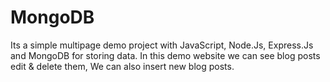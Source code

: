 # MongoDB
Its a simple multipage demo project with JavaScript, Node.Js, Express.Js and MongoDB for storing data. 
In this demo website we can see blog posts edit & delete them, We can also insert new blog posts.
